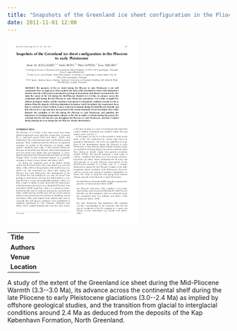 ```yaml
---
title: "Snapshots of the Greenland ice sheet configuration in the Pliocene to early Pleistocene"
date: 2011-11-01 12:00
---
```


![](/img/applications/solgaard2011.png)


||
|-
| **Title** | [Snapshots of the Greenland ice sheet configuration in the Pliocene to early Pleistocene](http://www.igsoc.org/journal/57/205/) |
| **Authors** | [Anne Solgaard, Centre for Ice and Climate, Denmark](http://www.iceandclimate.nbi.ku.dk/), and colleagues |
| **Venue** | [Journal of Glaciology](http://www.igsoc.org/) |
| **Location** | Greenland (paleo) ice sheet |

A study of the extent of the Greenland ice sheet during the Mid-Pliocene Warmth (3.3--3.0 Ma), its advance across the continental shelf during the late Pliocene to early Pleistocene glaciations (3.0--2.4 Ma) as implied by offshore geological studies, and the transition from glacial to interglacial conditions around 2.4 Ma as deduced from the deposits of the Kap København Formation, North Greenland.

